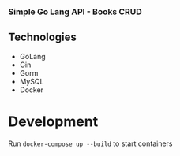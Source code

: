 ### Simple Go Lang API - Books CRUD


## Technologies 

- GoLang
- Gin
- Gorm 
- MySQL
- Docker

# Development

Run `docker-compose up --build` to start containers 
